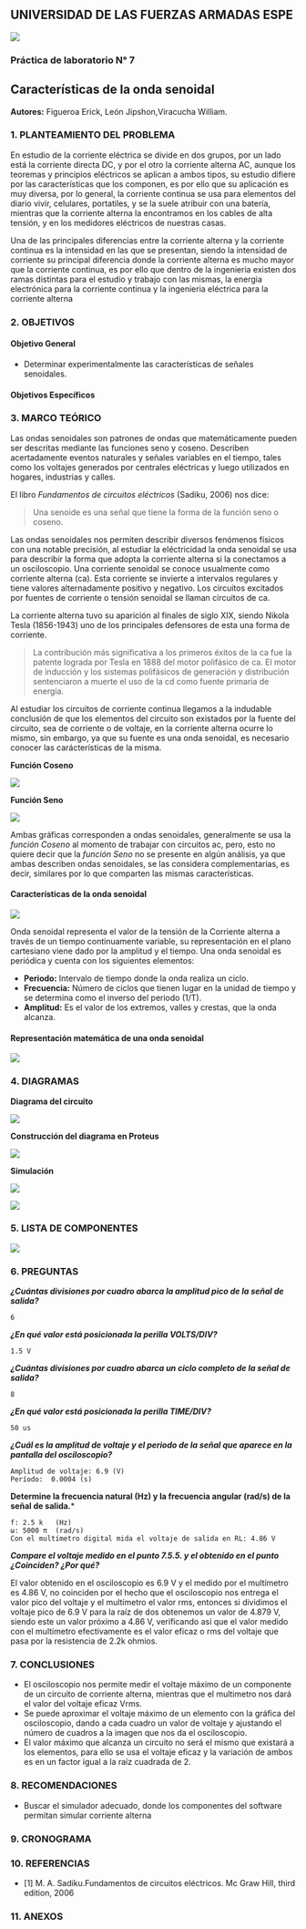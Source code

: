 ## UNIVERSIDAD DE LAS FUERZAS ARMADAS ESPE
![](https://github.com/erickfi/Practica-5/blob/master/Img/Escudo.jpg)
### Práctica de laboratorio N° 7
## Características de la onda senoidal
**Autores:** Figueroa Erick, León Jipshon,Viracucha William.
### 1. PLANTEAMIENTO DEL PROBLEMA

En estudio de la corriente eléctrica se divide en dos grupos, por un lado está la corriente directa DC, y por el otro la corriente alterna AC, aunque los teoremas y principios eléctricos se aplican a ambos tipos, su estudio difiere por las características que los componen, es por ello que su aplicación es muy diversa, por lo general, la corriente continua se usa para elementos del diario vivir, celulares, portatiles, y se la suele atribuir con una batería, mientras que la corriente alterna la encontramos en los cables de alta tensión, y en los medidores eléctricos de nuestras casas.

Una de las principales diferencias entre la corriente alterna y la corriente continua es la intensidad en las que se presentan, siendo la intensidad de corriente su principal diferencia donde la corriente alterna es mucho mayor que la corriente continua, es por ello que dentro de la ingenieria existen dos ramas distintas para el estudio y trabajo con las mismas, la energia electrónica para la corriente continua y la ingenieria eléctrica para la corriente alterna

### 2. OBJETIVOS
#### Objetivo General

- Determinar experimentalmente las características de señales senoidales.

#### Objetivos Específicos

### 3. MARCO TEÓRICO

Las ondas senoidales son patrones de ondas que matemáticamente pueden ser descritas mediante las funciones seno y coseno. Describen acertadamente eventos naturales y señales variables en el tiempo, tales como los voltajes generados por centrales eléctricas y luego utilizados en hogares, industrias y calles.

El libro _Fundamentos de circuitos eléctricos_ (Sadiku, 2006) nos dice:
> Una senoide es una señal que tiene la forma de la función seno o coseno.

Las ondas senoidales nos permiten describir diversos fenómenos físicos con una notable precisión, al estudiar la eléctricidad la onda senoidal se usa para describir la forma que adopta la corriente alterna si la conectamos a un osciloscopio. Una corriente senoidal se conoce usualmente como corriente alterna (ca). Esta corriente se invierte a intervalos regulares y tiene valores alternadamente positivo y negativo. Los circuitos excitados por fuentes de corriente o tensión senoidal se llaman circuitos de ca.

La corriente alterna tuvo su aparición al finales de siglo XIX, siendo Nikola Tesla (1856-1943) uno de los principales defensores de esta una forma de corriente.

> La contribución más significativa a los primeros éxitos de la ca fue la patente lograda por Tesla en 1888 del motor polifásico de ca. El motor de inducción y los sistemas polifásicos de generación y distribución sentenciaron a muerte el uso de la cd como fuente primaria de energía.

Al estudiar los circuitos de corriente continua llegamos a la indudable conclusión de que los elementos del circuito son existados por la fuente del circuito, sea de corriente o de voltaje, en la corriente alterna ocurre lo mismo, sin embargo, ya que su fuente es una onda senoidal, es necesario conocer las carácterísticas de la misma.

**Función Coseno**

![](https://github.com/erickfi/Laboratorio-7/blob/master/Imagenes/funci%C3%B3n%20cos.jpg)

**Función Seno**

![](https://github.com/erickfi/Laboratorio-7/blob/master/Imagenes/funci%C3%B3n%20seno.jpg)

Ambas gráficas corresponden a ondas senoidales, generalmente se usa la _función Coseno_ al momento de trabajar con circuitos ac, pero, esto no quiere decir que la _función Seno_ no se presente en algún análisis, ya que ambas describen ondas senoidales, se las considera complementarias, es decir, similares por lo que comparten las mismas características.

#### Características de la onda senoidal

![](https://github.com/erickfi/Laboratorio-7/blob/master/Imagenes/partes.png)

Onda senoidal representa el valor de la tensión de la Corriente alterna a través de un tiempo continuamente variable, su representación en el plano cartesiano viene dado por la amplitud y el tiempo. Una onda senoidal es periódica y cuenta con los siguientes elementos:

- **Periodo:** Intervalo de tiempo donde la onda realiza un ciclo.   
- **Frecuencia:** Número de ciclos que tienen lugar en la unidad de tiempo y se determina como el inverso del periodo (1/T).
- **Amplitud:** Es el valor de los extremos, valles y crestas, que la onda alcanza.

#### Representación matemática de una onda senoidal

![](https://github.com/erickfi/Laboratorio-7/blob/master/Imagenes/representacion%20Math.PNG)

### 4. DIAGRAMAS
**Diagrama del circuito**

![](https://github.com/erickfi/Laboratorio-7/blob/master/Imagenes/diagrama.PNG)

**Construcción del diagrama en Proteus**

![](https://github.com/erickfi/Laboratorio-7/blob/master/Imagenes/osciloscopio%20proteus.PNG)

**Simulación**

![](https://github.com/erickfi/Laboratorio-7/blob/master/Imagenes/simulacion%201.jpeg)

![](https://github.com/erickfi/Laboratorio-7/blob/master/Imagenes/simulacion%202.jpg)

### 5. LISTA DE COMPONENTES

![](https://github.com/erickfi/Laboratorio-7/blob/master/Imagenes/componentes.PNG)

### 6. PREGUNTAS

***¿Cuántas divisiones por cuadro abarca la amplitud pico de la señal de salida?***

	6

***¿En qué valor está posicionada la perilla VOLTS/DIV?***

	1.5 V

***¿Cuántas divisiones por cuadro abarca un ciclo completo de la señal de salida?***

	8

***¿En qué valor está posicionada la perilla TIME/DIV?***

	50 us

***¿Cuál es la amplitud de voltaje y el periodo de la señal que aparece en la pantalla del osciloscopio?***

	Amplitud de voltaje: 6.9 (V) 
	Período:  0.0004 (s) 

**Determine la frecuencia natural (Hz) y la frecuencia angular (rad/s) de la señal de salida.***

	f: 2.5 k   (Hz) 
	ω: 5000 π  (rad/s) 
	Con el multímetro digital mida el voltaje de salida en RL: 4.86 V

***Compare el voltaje medido en el punto 7.5.5. y el obtenido en el punto ¿Coinciden? ¿Por qué?***

El valor obtenido en el osciloscopio es 6.9 V y el medido por el multímetro es 4.86 V, no coinciden por el hecho que el osciloscopio nos entrega el valor pico del voltaje y el multímetro el valor rms, entonces si dividimos el voltaje pico de 6.9 V para la raíz de dos obtenemos un valor de 4.879 V, siendo este un valor próximo a 4.86 V, verificando así que el valor medido con el multímetro efectivamente es el valor eficaz o rms del voltaje que pasa por la resistencia de 2.2k ohmios.


### 7. CONCLUSIONES
- El osciloscopio nos permite medir el voltaje máximo de un componente de un circuito de corriente alterna, mientras que el multimetro nos dará el valor del voltaje eficaz Vrms.
- Se puede aproximar el voltaje máximo de un elemento con la gráfica del osciloscopio, dando a cada cuadro un valor de voltaje y ajustando el número de cuadros a la imagen que nos da el osciloscopio.
- El valor máximo que alcanza un circuito no será el mismo que existará a los elementos, para ello se usa el voltaje eficaz y la variación de ambos es en un factor igual a la raíz cuadrada de 2.

### 8. RECOMENDACIONES

- Buscar el simulador adecuado, donde los componentes del software permitan simular corriente alterna

### 9. CRONOGRAMA



### 10. REFERENCIAS
- [1] M. A. Sadiku.Fundamentos de circuitos eléctricos. Mc Graw Hill, third edition, 2006
### 11. ANEXOS

